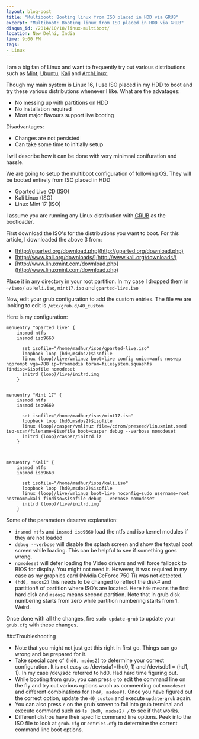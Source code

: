 ```yaml
---
layout: blog-post
title: "Multiboot: Booting linux from ISO placed in HDD via GRUB"
excerpt: "Multiboot: Booting linux from ISO placed in HDD via GRUB"
disqus_id: /2014/10/18/linux-multiboot/
location: New Delhi, India
time: 9:00 PM
tags:
- Linux
---
```


I am a big fan of Linux and want to frequently try out various distributions such as [Mint](http://www.linuxmint.com/), [Ubuntu](http://www.ubuntu.com/), [Kali](http://www.kali.org/) and [ArchLinux](https://www.archlinux.org/).

Though my main system is Linux 16, I use ISO placed in my HDD to boot and try these various distributions whenever I like.
What are the advatages:
* No messing up with partitions on HDD
* No installation required
* Most major flavours support live booting

Disadvantages:
* Changes are not persisted
* Can take some time to initially setup

I will describe how it can be done with very minimnal conifuration and hassle.

We are going to setup the multiboot configuration of following OS. They will be booted entirely from ISO placed in HDD 
* Gparted Live CD (ISO)
* Kali Linux (ISO)
* Linux Mint 17 (ISO)

I assume you are running any Linux distribution with [GRUB](http://www.gnu.org/software/grub/) as the bootloader.

First download the ISO's for the distributions you want to boot. For this article, I downloaded the above 3 from:
* [http://gparted.org/download.php](http://gparted.org/download.php)
* [http://www.kali.org/downloads/](http://www.kali.org/downloads/)
* [http://www.linuxmint.com/download.php](http://www.linuxmint.com/download.php)

Place it in any directory in your root partition. In my case I dropped them in  `~/isos/` as `kali.iso`, `mint17.iso` and `gparted-live.iso`

Now, edit your grub configuration to add the custom entries. The file we are looking to edit is `/etc/grub.d/40_custom`

Here is my configuration:

```text
menuentry "Gparted live" {
	insmod ntfs
	insmod iso9660

      set isofile="/home/madhur/isos/gparted-live.iso"
      loopback loop (hd0,msdos2)$isofile
      linux (loop)/live/vmlinuz boot=live config union=aufs noswap noprompt vga=788 ip=frommedia toram=filesystem.squashfs findiso=$isofile nomodeset
      initrd (loop)/live/initrd.img
    }


menuentry "Mint 17" {
	insmod ntfs
	insmod iso9660

      set isofile="/home/madhur/isos/mint17.iso"
      loopback loop (hd0,msdos2)$isofile
      linux (loop)/casper/vmlinuz file=/cdrom/preseed/linuxmint.seed iso-scan/filename=$isofile boot=casper debug --verbose nomodeset
      initrd (loop)/casper/initrd.lz
    }



menuentry "Kali" {
	insmod ntfs
	insmod iso9660

      set isofile="/home/madhur/isos/kali.iso"
      loopback loop (hd0,msdos2)$isofile
      linux (loop)/live/vmlinuz boot=live noconfig=sudo username=root hostname=kali findiso=$isofile debug --verbose nomodeset
      initrd (loop)/live/initrd.img
    }
```

Some of the parameters deserve explanation:

* `insmod ntfs` and `insmod iso9660` load the ntfs and iso kernel modules if they are not loaded
* `debug --verbose` will disable the splash screen and show the textual boot screen while loading. This can be helpful to see if something goes wrong.
* `nomodeset` will defer loading the Video drivers and will force fallback to BIOS for display. You might not need it. However, it was required in my case as my 
   graphics card (Nvidia GeForce 750 Ti) was not detected.
*  `(hd0, msdos2)` this needs to be changed to reflect the disk# and partition# of partition where ISO's are located. Here `hd0` means the first hard disk and `msdos2` means second partition. Note that in grub disk numbering  starts from zero while partition numbering starts from 1. Weird.


Once done with all the changes, fire `sudo update-grub` to update your `grub.cfg` with these changes.

###Troubleshooting
* Note that you might not just get this right in first go. Things can go wrong and be prepared for it.
* Take special care of `(hd0, msdos2)` to determine your correct configuration. It is not easy as /dev/sda1=(hd0, 1) and /dev/sdb1 = (hd1, 1). In my case /dev/sdc referred to hd0. Had hard time figuring out.
* While booting from grub, you can press `e` to edit the command line on the fly and try out various options wuch as commenting out `nomodeset` and different combinations for `(hd#, msdos#)`. Once you have figured out the correct option, update the `40_custom` and execute `update-grub` again.
* You can also press `c` on the grub screen to fall into grub terminal and execute command such as `ls (hd0, msdos2) /` to see if that works.
* Different distros have their specific command line options. Peek into the ISO file to look at `grub.cfg` or `entries.cfg` to determine the corrent command line boot options.






